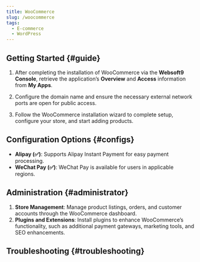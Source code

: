 ```yaml
---
title: WooCommerce
slug: /woocommerce
tags:
  - E-commerce
  - WordPress
---
```


## Getting Started {#guide}

1. After completing the installation of WooCommerce via the **Websoft9 Console**, retrieve the application’s **Overview** and **Access** information from **My Apps**.

2. Configure the domain name and ensure the necessary external network ports are open for public access.

3. Follow the WooCommerce installation wizard to complete setup, configure your store, and start adding products.

## Configuration Options {#configs}

- **Alipay (✅)**: Supports Alipay Instant Payment for easy payment processing.
- **WeChat Pay (✅)**: WeChat Pay is available for users in applicable regions.

## Administration {#administrator}

1. **Store Management**: Manage product listings, orders, and customer accounts through the WooCommerce dashboard.
2. **Plugins and Extensions**: Install plugins to enhance WooCommerce’s functionality, such as additional payment gateways, marketing tools, and SEO enhancements.

## Troubleshooting {#troubleshooting}

